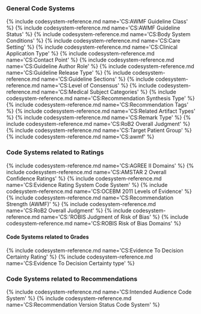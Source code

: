 ### General Code Systems

{% include codesystem-reference.md name='CS:AWMF Guideline Class' %}
{% include codesystem-reference.md name='CS:AWMF Guideline Status' %}
{% include codesystem-reference.md name='CS:Body System Conditions' %}
{% include codesystem-reference.md name='CS:Care Setting' %}
{% include codesystem-reference.md name='CS:Clinical Application Type' %}
{% include codesystem-reference.md name='CS:Contact Point' %}
{% include codesystem-reference.md name='CS:Guideline Author Role' %}
{% include codesystem-reference.md name='CS:Guideline Release Type' %}
{% include codesystem-reference.md name='CS:Guideline Sections' %}
{% include codesystem-reference.md name='CS:Level of Consensus' %}
{% include codesystem-reference.md name='CS:Medical Subject Categories' %}
{% include codesystem-reference.md name='CS:Recommendation Synthesis Type' %}
{% include codesystem-reference.md name='CS:Recommendation Tags' %}
{% include codesystem-reference.md name='CS:Related Artifact Types' %}
{% include codesystem-reference.md name='CS:Remark Type' %}
{% include codesystem-reference.md name='CS:RoB2 Overall Judgment' %}
{% include codesystem-reference.md name='CS:Target Patient Group' %}
{% include codesystem-reference.md name='CS:awmf' %}

### Code Systems related to Ratings

{% include codesystem-reference.md name='CS:AGREE II Domains' %}
{% include codesystem-reference.md name='CS:AMSTAR 2 Overall Confidence Ratings' %}
{% include codesystem-reference.md name='CS:Evidence Rating System Code System' %}
{% include codesystem-reference.md name='CS:OCEBM 2011 Levels of Evidence' %}
{% include codesystem-reference.md name='CS:Recommendation Strength (AWMF)' %}
{% include codesystem-reference.md name='CS:RoB2 Overall Judgment' %}
{% include codesystem-reference.md name='CS:'ROBIS Judgment of Risk of Bias' %}
{% include codesystem-reference.md name='CS:ROBIS Risk of Bias Domains' %}

#### Code Systems related to Grades

{% include codesystem-reference.md name='CS:Evidence To Decision Certainty Rating' %}
{% include codesystem-reference.md name='CS:Evidence To Decision Certainty type' %}

### Code Systems related to Recommendations

{% include codesystem-reference.md name='CS:Intended Audience Code System' %}
{% include codesystem-reference.md name='CS:Recommendation Version Status Code System' %}